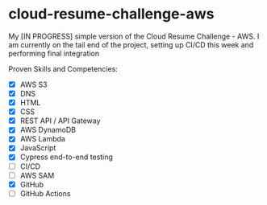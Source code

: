 # cloud-resume-challenge-aws

My [IN PROGRESS] simple version of the Cloud Resume Challenge - AWS. I am currently on the tail end of the project, setting up CI/CD this week and performing final integration

Proven Skills and Competencies:
- [X] AWS S3
- [X] DNS
- [X] HTML
- [X] CSS
- [X] REST API / API Gateway
- [X] AWS DynamoDB
- [X] AWS Lambda
- [X] JavaScript
- [X] Cypress end-to-end testing
- [ ] CI/CD
- [ ] AWS SAM
- [X] GitHub
- [ ] GitHub Actions
